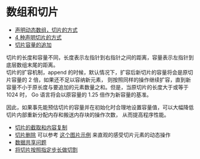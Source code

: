 # 数组和切片

- [声明动态数组，切片的方式](./slice.go)
- [4 种声明切片的方式](./slice1.go)
- [切片容量的追加](./slice2.go)

切片的长度和容量不同，长度表示左指针到右指针之间的距离，容量表示左指针到底层数组末尾的距离。  
切片的扩容机制，append 的时候，默认情况下，扩容后新切片的容量将会是原切片容量的 2 倍，如果还不足以容纳新元素，
则按照同样的操作继续扩容，直到新容量不小于原长度与要追加的元素数量之和。但是，当原切片的长度大于或等于 1024 时，
Go 语言将会以原容量的 1.25 倍作为新容量的基准。

因此，如果事先能预估切片的容量并在初始化时合理地设置容量值，可以大幅降低切片内部重新分配内存和搬送内存块的操作次数，
从而提高程序性能。

- [切片的截取和内容复制](./slice3.go)
- [切片删除](./slice4.go) 可以参考 [这个图片示例](https://ueokande.github.io/go-slice-tricks/) 来直观的感受切片元素的动态操作
- [数据共享问题](./slice5.go)
- [将切片按照指定步长做切割](./slice6.go)